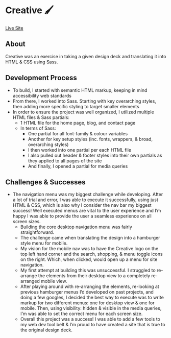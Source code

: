 # Creative 🖌️
<a href="https://itsoliviasparks-creative.netlify.app">Live Site</a>

## About
Creative was an exercise in taking a given design deck and translating it into HTML & CSS using Sass.

## Development Process
- To build, I started with semantic HTML markup, keeping in mind accessibility web standards
- From there, I worked into Sass. Starting with key overarching styles, then adding more specific styling to target smaller elements
- In order to ensure the project was well organized, I utilized multiple HTML files & Sass partials:
    - 1 HTML file for the home page, blog, and contact page
    - In terms of Sass:
      * One partial for all font-family & colour variables
      * Another for key setup styles (inc. fonts, wrappers, & broad, overarching styles)
      * I then worked into one partial per each HTML file
      * I also pulled out header & footer styles into their own partials as they applied to all pages of the site
      * And finally, I opened a partial for media queries

## Challenges & Successes
- The navigation menu was my biggest challenge while developing.
After a lot of trial and error, I was able to execute it successfully, using just HTML & CSS, which is also why I consider the nav bar my biggest success!
Well executed menus are vital to the user experience and I’m happy I was able to provide the user a seamless experience on all screen sizes.
  - Building the core desktop navigation menu was fairly straightforward.
  - The challenge came when translating the design into a hamburger style menu for mobile.
  - My vision for the mobile nav was to have the Creative logo on the top left hand corner and the search, shopping, & menu toggle icons on the right.
    Which, when clicked, would open up a menu for site navigation.
  - My first attempt at building this was unsuccessful.
    I struggled to re-arrange the elements from their desktop view to a completely re-arranged mobile view.
  - After playing around with re-arranging the elements, re-looking at previous hamburger menus I’d developed on past projects, and doing a few googles, I decided the best way to execute was to write markup for two different menus: one for desktop view & one for mobile.
    Then, using visibility: hidden & visible in the media queries, I’m was able to set the correct menu for each screen size. 
  - Overall this project was a success! I was able to add a few tools to my web dev tool belt & I’m proud to have created a site that is true to the original design deck.

